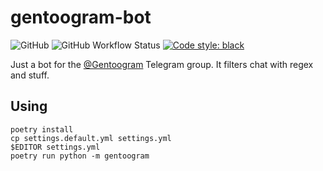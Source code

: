 # gentoogram-bot

![GitHub](https://img.shields.io/github/license/TheReverend403/gentoogram-bot?style=flat-square)
![GitHub Workflow Status](https://img.shields.io/github/actions/workflow/status/TheReverend403/gentoogram-bot/docker.yml?branch=main&style=flat-square)
[![Code style: black](https://img.shields.io/badge/code%20style-black-000000.svg?style=flat-square)](https://github.com/psf/black)


Just a bot for the [@Gentoogram](https://t.me/Gentoogram) Telegram group. It filters chat with regex and stuff.

## Using

```
poetry install
cp settings.default.yml settings.yml
$EDITOR settings.yml
poetry run python -m gentoogram
```
